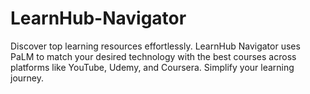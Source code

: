 # LearnHub-Navigator
Discover top learning resources effortlessly. LearnHub Navigator uses PaLM to match your desired technology with the best courses across platforms like YouTube, Udemy, and Coursera. Simplify your learning journey.
